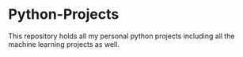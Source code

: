 # Python-Projects
This repository holds all my personal python projects including all the machine learning projects as well.
